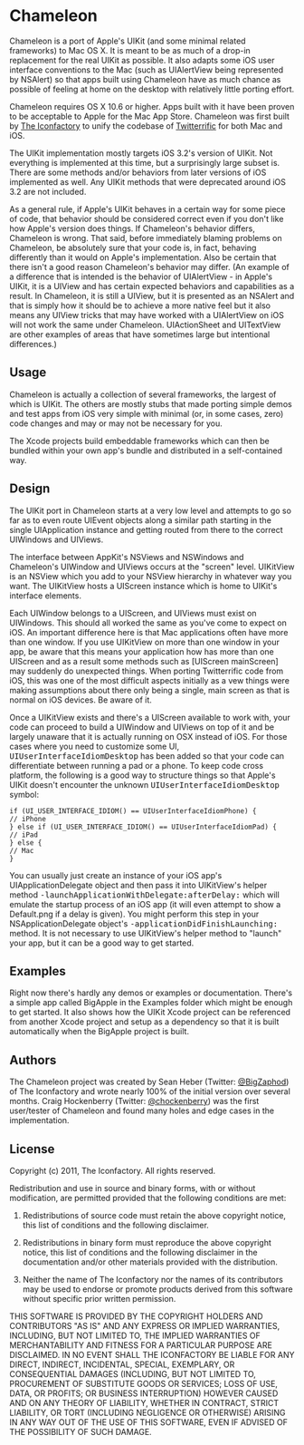 # Chameleon

Chameleon is a port of Apple's UIKit (and some minimal related frameworks) to Mac OS X. It is meant to be as much of a drop-in replacement for the real UIKit as possible. It also adapts some iOS user interface conventions to the Mac (such as UIAlertView being represented by NSAlert) so that apps built using Chameleon have as much chance as possible of feeling at home on the desktop with relatively little porting effort.

Chameleon requires OS X 10.6 or higher. Apps built with it have been proven to be acceptable to Apple for the Mac App Store. Chameleon was first built by [The Iconfactory](http://iconfactory.com/) to unify the codebase of [Twitterrific](http://www.twitterrific.com/) for both Mac and iOS.

The UIKit implementation mostly targets iOS 3.2's version of UIKit. Not everything is implemented at this time, but a surprisingly large subset is. There are some methods and/or behaviors from later versions of iOS implemented as well. Any UIKit methods that were deprecated around iOS 3.2 are not included.

As a general rule, if Apple's UIKit behaves in a certain way for some piece of code, that behavior should be considered correct even if you don't like how Apple's version does things. If Chameleon's behavior differs, Chameleon is wrong. That said, before immediately blaming problems on Chameleon, be absolutely sure that your code is, in fact, behaving differently than it would on Apple's implementation. Also be certain that there isn't a good reason Chameleon's behavior may differ. (An example of a difference that is intended is the behavior of UIAlertView - in Apple's UIKit, it is a UIView and has certain expected behaviors and capabilities as a result. In Chameleon, it is still a UIView, but it is presented as an NSAlert and that is simply how it should be to achieve a more native feel but it also means any UIView tricks that may have worked with a UIAlertView on iOS will not work the same under Chameleon. UIActionSheet and UITextView are other examples of areas that have sometimes large but intentional differences.)

## Usage

Chameleon is actually a collection of several frameworks, the largest of which is UIKit. The others are mostly stubs that made porting simple demos and test apps from iOS very simple with minimal (or, in some cases, zero) code changes and may or may not be necessary for you.

The Xcode projects build embeddable frameworks which can then be bundled within your own app's bundle and distributed in a self-contained way.

## Design

The UIKit port in Chameleon starts at a very low level and attempts to go so far as to even route UIEvent objects along a similar path starting in the single UIApplication instance and getting routed from there to the correct UIWindows and UIViews.

The interface between AppKit's NSViews and NSWindows and Chameleon's UIWindow and UIViews occurs at the "screen" level. UIKitView is an NSView which you add to your NSView hierarchy in whatever way you want. The UIKitView hosts a UIScreen instance which is home to UIKit's interface elements.

Each UIWindow belongs to a UIScreen, and UIViews must exist on UIWindows. This should all worked the same as you've come to expect on iOS. An important difference here is that Mac applications often have more than one window. If you use UIKitView on more than one window in your app, be aware that this means your application how has more than one UIScreen and as a result some methods such as [UIScreen mainScreen] may suddenly do unexpected things. When porting Twitterrific code from iOS, this was one of the most difficult aspects initially as a vew things were making assumptions about there only being a single, main screen as that is normal on iOS devices. Be aware of it.

Once a UIKitView exists and there's a UIScreen available to work with, your code can proceed to build a UIWindow and UIViews on top of it and be largely unaware that it is actually running on OSX instead of iOS. For those cases where you need to customize some UI, <tt>UIUserInterfaceIdiomDesktop</tt> has been added so that your code can differentiate between running a pad or a phone. To keep code cross platform, the following is a good way to structure things so that Apple's UIKit doesn't encounter the unknown <tt>UIUserInterfaceIdiomDesktop</tt> symbol:

	if (UI_USER_INTERFACE_IDIOM() == UIUserInterfaceIdiomPhone) {
	// iPhone
	} else if (UI_USER_INTERFACE_IDIOM() == UIUserInterfaceIdiomPad) {
	// iPad
	} else {
	// Mac
	}

You can usually just create an instance of your iOS app's UIApplicationDelegate object and then pass it into UIKitView's helper method <tt>-launchApplicationWithDelegate:afterDelay:</tt> which will emulate the startup process of an iOS app (it will even attempt to show a Default.png if a delay is given). You might perform this step in your NSApplicationDelegate object's <tt>-applicationDidFinishLaunching:</tt> method. It is not necessary to use UIKitView's helper method to "launch" your app, but it can be a good way to get started.

## Examples

Right now there's hardly any demos or examples or documentation. There's a simple app called BigApple in the Examples folder which might be enough to get started. It also shows how the UIKit Xcode project can be referenced from another Xcode project and setup as a dependency so that it is built automatically when the BigApple project is built.

## Authors

The Chameleon project was created by Sean Heber (Twitter: [@BigZaphod](http://twitter.com/BigZaphod/)) of The Iconfactory and wrote nearly 100% of the initial version over several months. Craig Hockenberry (Twitter: [@chockenberry](http://twitter.com/chockenberry/)) was the first user/tester of Chameleon and found many holes and edge cases in the implementation.

## License

Copyright (c) 2011, The Iconfactory. All rights reserved.

Redistribution and use in source and binary forms, with or without
modification, are permitted provided that the following conditions are met:

1. Redistributions of source code must retain the above copyright
   notice, this list of conditions and the following disclaimer.

2. Redistributions in binary form must reproduce the above copyright notice,
   this list of conditions and the following disclaimer in the documentation
   and/or other materials provided with the distribution.
 
3. Neither the name of The Iconfactory nor the names of its contributors may
   be used to endorse or promote products derived from this software without
   specific prior written permission.

THIS SOFTWARE IS PROVIDED BY THE COPYRIGHT HOLDERS AND CONTRIBUTORS "AS IS" AND
ANY EXPRESS OR IMPLIED WARRANTIES, INCLUDING, BUT NOT LIMITED TO, THE IMPLIED
WARRANTIES OF MERCHANTABILITY AND FITNESS FOR A PARTICULAR PURPOSE ARE
DISCLAIMED. IN NO EVENT SHALL THE ICONFACTORY BE LIABLE FOR ANY DIRECT,
INDIRECT, INCIDENTAL, SPECIAL, EXEMPLARY, OR CONSEQUENTIAL DAMAGES (INCLUDING,
BUT NOT LIMITED TO, PROCUREMENT OF SUBSTITUTE GOODS OR SERVICES; LOSS OF USE,
DATA, OR PROFITS; OR BUSINESS INTERRUPTION) HOWEVER CAUSED AND ON ANY THEORY OF
LIABILITY, WHETHER IN CONTRACT, STRICT LIABILITY, OR TORT (INCLUDING NEGLIGENCE
OR OTHERWISE) ARISING IN ANY WAY OUT OF THE USE OF THIS SOFTWARE, EVEN IF
ADVISED OF THE POSSIBILITY OF SUCH DAMAGE.


